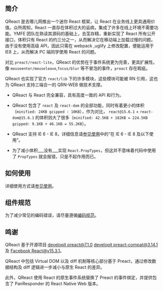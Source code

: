 ## 简介

QReact 是去哪儿网推出一个迷你 React 框架，让 React 在业务线上更具通用价值。众所周知，React 一直存在体积过大的诟病，集成了许多在线上环境不需要功能。YMFE 团队在熟读其源码的基础上，去芜存精，重新实现了 React 所有公开接口，体积只有 React 的约三分之一，从而解决它在移动端上加载过慢的问题。由于没有使用高级 API，因此只需在 webpack ,uglify 上修改配置，便能运用于 IE8 上，从而解决 PC 端同学使用 React 的问题。

对比 `preact/react-lite`，QReact 的优势在于事件系统更为完善，更具扩展性。像 `mouseenter/mouseleave`,`focus/blur` 等不冒泡的事件，`preact` 存在暇疵。

QReact 也实现了官方 `react/lib` 下的许多模块，这些模块可能被 RN 引用，这也为 QReact 支持三端合一的 QRN-WEB 做技术支撑。

- QReact 与 React 完全兼容，具有高度一致的 API 和行为。

- QReact 包含了 `react` 及 `react-dom` 的全部功能，同时有着更小的体积（`minified: 24KB gzipped : 10KB`），作为对比， `react@15.6.1` + `react-dom@15.6.1` 的体积则大了很多（`minified: 42.5KB + 182KB = 224.5KB gzipped: 9.1KB + 46.1KB = 55.2KB`）。

- QReact 支持 IE 6 - IE 8，详细信息请[参见使用](https://qreact.ymfe.org/usage.html)中的“在 IE 6 - IE 8 及以下使用”。

- 为了减小体积___没有___实现 `React.PropTypes`，但这并不意味着代码中使用了 `PropTypes` 就会报错，只是不起作用而已。

## 如何使用

详细使用方式请[参见使用](https://qreact.ymfe.org/usage.html)。

## 组件规范

为了减少常见的编码错误，请尽量遵循[编码规范](https://qreact.ymfe.org/standard.html)。

## 鸣谢

QReact 基于开源项目 [developit preact@7.1.0](https://github.com/developit/preact/tree/7.1.0/) [developit preact-compat@3.14.1](https://github.com/developit/preact-compat/tree/3.14.1) 及 [Facebook React@v15.3.1](https://github.com/facebook/react/tree/v15.3.1)。

QReact 中包括 Virtual DOM 以及 diff 机制等核心部分基于 Preact，通过修改数据结构及 diff 逻辑进一步减小与原生 React 的差异。

此外，QReact 使用 React 的原生事件系统替换了 Preact 的事件绑定，并提供包含了 PanResponder 的 React Native Web 版本。
